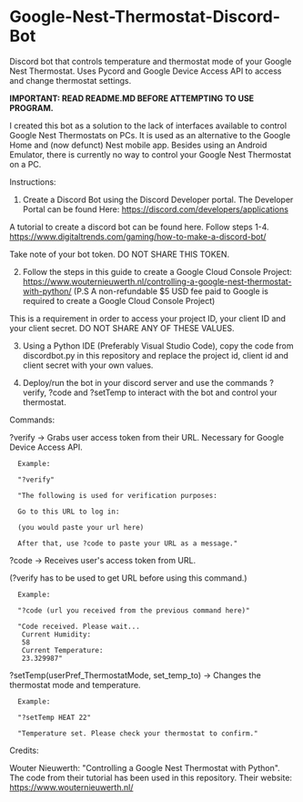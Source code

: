 # Google-Nest-Thermostat-Discord-Bot
Discord bot that controls temperature and thermostat mode of your Google Nest Thermostat. Uses Pycord and Google Device Access API to access and change thermostat settings. 

**IMPORTANT: READ README.MD BEFORE ATTEMPTING TO USE PROGRAM.**

I created this bot as a solution to the lack of interfaces available to control Google Nest Thermostats on PCs. It is used as an alternative to the Google Home and (now defunct) Nest mobile app. Besides using an Android Emulator, there is currently no way to control your Google Nest Thermostat on a PC.

Instructions: 

1. Create a Discord Bot using the Discord Developer portal. The Developer Portal can be found Here: https://discord.com/developers/applications

A tutorial to create a discord bot can be found here. Follow steps 1-4.
https://www.digitaltrends.com/gaming/how-to-make-a-discord-bot/

Take note of your bot token. DO NOT SHARE THIS TOKEN.

2. Follow the steps in this guide to create a Google Cloud Console Project:
https://www.wouternieuwerth.nl/controlling-a-google-nest-thermostat-with-python/
(P.S A non-refundable $5 USD fee paid to Google is required to create a Google Cloud Console Project)

This is a requirement in order to access your project ID, your client ID and your client secret. DO NOT SHARE
ANY OF THESE VALUES.

3. Using a Python IDE (Preferably Visual Studio Code), copy the code from discordbot.py in this repository
and replace the project id, client id and client secret with your own values.

4. Deploy/run the bot in your discord server and use the commands ?verify, ?code and ?setTemp to interact with the bot
and control your thermostat.







Commands:

?verify -> Grabs user access token from their URL. Necessary for Google Device Access API.

      Example:

      "?verify"

      "The following is used for verification purposes:

      Go to this URL to log in:

      (you would paste your url here)

      After that, use ?code to paste your URL as a message."
      
?code -> Receives user's access token from URL. 

(?verify has to be used to get URL before using this command.)

      Example:
      
      "?code (url you received from the previous command here)"
      
      "Code received. Please wait...
       Current Humidity:
       58
       Current Temperature:
       23.329987"
       
 ?setTemp(userPref_ThermostatMode, set_temp_to) -> Changes the thermostat mode and temperature.
 
      Example:
      
      "?setTemp HEAT 22"
      
      "Temperature set. Please check your thermostat to confirm."
      
Credits: 

Wouter Nieuwerth: "Controlling a Google Nest Thermostat with Python".
The code from their tutorial has been used in this repository.
Their website: https://www.wouternieuwerth.nl/
 
      
